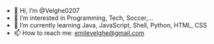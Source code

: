 - 👋 Hi, I’m @Velghe0207
- 👀 I’m interested in Programming, Tech, Soccer,...
- 🌱 I’m currently learning Java, JavaScript, Shell, Python, HTML, CSS
- 📫 How to reach me: emilevelghe@gmail.com
